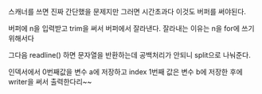 스캐너를 쓰면 진짜 간단했을 문제지만 그러면 시간초과다
이것도 버퍼를 써야된다.

버퍼에 n을 입력받고 trim을 써서 버퍼에서 잘라낸다.
잘라내는 이유는 n을 for에 쓰기 위해서다

그다음 readline() 하면 문자열을 반환하는데 공백처리가 안되니 split으로 나눠준다.

인덱서에서 0번째값을 변수 a에 저장하고 index 1번째 값은 변수 b에 저장한 후에 writer을 써서 출력한다리~~
